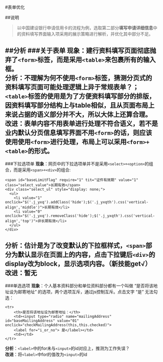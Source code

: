 #表单优化

##说明

>以中国建设银行申请信用卡的流程为例，选取第二部分**填写申请详细信息**中的资料填写界面输入项采用的展示策略进行解析，并优化其中部分不足。

##分析
###关于表单
**现象**：建行资料填写页面彻底抛弃了`<form>`标签，而是采用`<table>`来包裹所有的输入框。  
**分析**：不理解为何不使用`<form>`标签，**猜测**分页式的资料填写页面可能处理逻辑上异于常规表单？；`<table>`标签的使用是为了方便资料填写部分的排版，因资料填写部分结构上与table相似，且从页面布局上来说占据的语义部分并不大，所以大体上还算合理。  
**改进**：表单内容不用表单进行处理不符合语义，若不是业内默认分页信息填写界面不用`<form>`的话，则应该使用使用`<form>`进行处理，布局上可以采用`<form>+<table>`的形式。
---

###下拉选项单
**现象**：网页中的下拉选项单并不是采用`<select>+<option>`的组合，而是采用`<span>+<div>`的组合:

	<span id="baseLimitFlag" require="1" tit="证件有效期" value="1" class="select_value">长期有效</span>
	<div class="select_ul" style="display: none;">
	  <ul>
		<li value="1" onclick="$('.j_yxq').addClass('hide');$('.j_yxqth').css('vertical-align','middle')">长期有效</li>
		<li value="0" onclick="$('.j_yxq').removeClass('hide');$('.j_yxqth').css('vertical-align','top')">非长期有效</li>
	  </ul>
	</div>
**分析**：估计是为了改变默认的下拉框样式，`<span>`部分为默认显示在页面上的内容，点击下拉键后`<div>`的display改为block，显示选项内容。（新技能get√）  
**改进**：暂无
---
###单选选项
**现象**：个人基本资料部分和单位资料部分都有一个叫做 “是否将该地址设为邮寄地址” 的选项，两个选项互斥，通过js控制互斥。点击文字 “是” 无法勾选：

	<tr>
		<th>是否将该地址设为邮寄地址：</th>
		<td><input type="radio" name="mailingAddress" id="baseMailingAddress" value="01" onclick="checkMailingAddress(this,this.checked)">
		<label for="i_or_no"> 是</label></td>
		<td></td>
	</tr>

**分析**：`<label>`中的for未与`<input>`的id对应上，推测为工作失误？  
**改进**：将`<label>`中for的值改为`<input>`的id